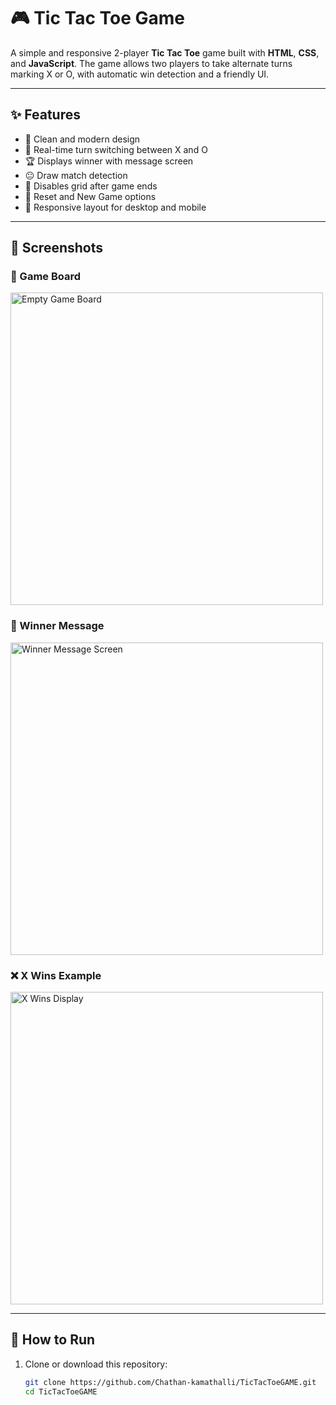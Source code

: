 # 🎮 Tic Tac Toe Game

A simple and responsive 2-player **Tic Tac Toe** game built with **HTML**, **CSS**, and **JavaScript**. The game allows two players to take alternate turns marking X or O, with automatic win detection and a friendly UI.

---

## ✨ Features

- 🎨 Clean and modern design
- 🔁 Real-time turn switching between X and O
- 🏆 Displays winner with message screen
- 😐 Draw match detection
- 🚫 Disables grid after game ends
- 🔄 Reset and New Game options
- 📱 Responsive layout for desktop and mobile

---

## 📸 Screenshots

### 🧩 Game Board  
<img src="b3534f6e-0d73-40c3-aebf-1072c042eac0.png" width="500" alt="Empty Game Board" />

### 🎉 Winner Message  
<img src="fcc3c627-ed74-499d-a0d4-8da7ebef0dca.png" width="500" alt="Winner Message Screen" />

### ❌ X Wins Example  
<img src="13bc6984-97a7-4f2b-b370-11f17f5f16c8.png" width="500" alt="X Wins Display" />

---

## 🚀 How to Run

1. Clone or download this repository:
   ```bash
   git clone https://github.com/Chathan-kamathalli/TicTacToeGAME.git
   cd TicTacToeGAME
